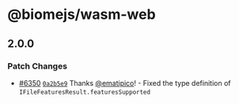 # @biomejs/wasm-web

## 2.0.0

### Patch Changes

- [#6350](https://github.com/biomejs/biome/pull/6350) [`0a2b5e9`](https://github.com/biomejs/biome/commit/0a2b5e985e5e5c4ae5664c92540e6bf6cee5eefd) Thanks [@ematipico](https://github.com/ematipico)! - Fixed the type definition of `IFileFeaturesResult.featuresSupported`

